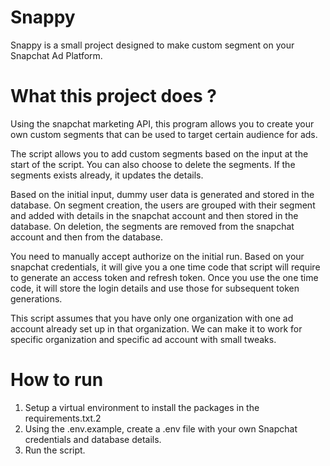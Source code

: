 # Snappy

Snappy is a small project designed to make custom segment on your Snapchat Ad Platform.

# What this project does ?

Using the snapchat marketing API, this program allows you to create your own custom segments that can be used to target certain audience for ads.

The script allows you to add custom segments based on the input at the start of the script. You can also choose to delete the segments. If the segments exists already, it updates the details.

Based on the initial input, dummy user data is generated and stored in the database. On segment creation, the users are grouped with their segment and added with details in the snapchat account and then stored in the database. On deletion, the segments are removed from the snapchat account and then from the database.

You need to manually accept authorize on the initial run. Based on your snapchat credentials, it will give you a one time code that script will require to generate an access token and refresh token. Once you use the one time code, it will store the login details and use those for subsequent token generations.

This script assumes that you have only one organization with one ad account already set up in that organization. We can make it to work for specific organization and specific ad account with small tweaks.

# How to run

1. Setup a virtual environment to install the packages in the requirements.txt.2
2. Using the .env.example, create a .env file with your own Snapchat credentials and database details.
3. Run the script. 